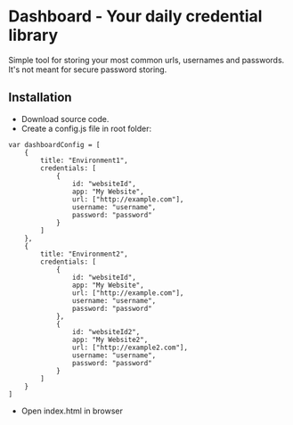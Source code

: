 # Dashboard - Your daily credential library
Simple tool for storing your most common urls, usernames and passwords. It's not meant for secure password storing.

## Installation
* Download source code.
* Create a config.js file in root folder:
```
var dashboardConfig = [
    {
        title: "Environment1",
        credentials: [
            {
                id: "websiteId",
                app: "My Website",
                url: ["http://example.com"],
                username: "username",
                password: "password"
            }
        ]
    },
    {
        title: "Environment2",
        credentials: [
            {
                id: "websiteId",
                app: "My Website",
                url: ["http://example.com"],
                username: "username",
                password: "password"
            },
            {
                id: "websiteId2",
                app: "My Website2",
                url: ["http://example2.com"],
                username: "username",
                password: "password"
            }            
        ]
    }    
]
  ```
* Open index.html in browser

